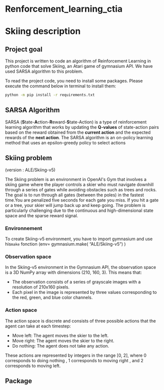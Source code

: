 # Renforcement_learning_ctia

# Skiing description

## Project goal

This project is written to code an algorithm of Reinforcement Learning in python code that solve Skiing, an Atari game of gymnasium API. We have used SARSA algorithm to this problem.

To read the project code, you need to install some packages. Please execute the command below in terminal to install them:

```bash
python -m pip install -r requirements.txt
```

## SARSA Algorithm

SARSA (**S**tate-**A**ction-**R**eward-**S**tate-Action) is a type of reinforcement learning algorithm that works by updating the **Q-values** of state-action pairs based on the reward obtained from the **current action** and the expected rewards of the **next action**. The SARSA algorithm is an on-policy learning method that uses an epsilon-greedy policy to select actions

## Skiing problem

(version : ALE/Skiing-v5) 

The Skiing problem is an environment in OpenAI's Gym that involves a skiing game where the player controls a skier who must navigate downhill through a series of gates while avoiding obstacles such as trees and rocks. The goal is to run through all gates (between the poles) in the fastest time.You are penalized five seconds for each gate you miss. If you hit a gate or a tree, your skier will jump back up and keep going. The problem is particularly challenging due to the continuous and high-dimensional state space and the sparse reward signal.

### Environnement

To create Skiing-v5 environment, you have to import gymnasium and use his`make` fonction (env= gymnasium.make( “ALE/Skiing-v5”) )

### Observation space

In the Skiing-v5 environment in the Gymnasium API, the observation space is a 3D NumPy array with dimensions (210, 160, 3). This means that:

- The observation consists of a series of grayscale images with a resolution of 210x160 pixels.
- Each pixel in the image is represented by three values corresponding to the red, green, and blue color channels.

### Action space

The action space is discrete and consists of three possible actions that the agent can take at each timestep:

- Move left: The agent moves the skier to the left.
- Move right: The agent moves the skier to the right.
- Do nothing: The agent does not take any action.

These actions are represented by integers in the range [0, 2], where 0 corresponds to doing nothing , 1 corresponds to moving right , and 2 corresponds  to moving left.

## Package
